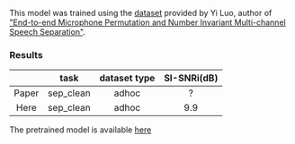 This model was trained using the [dataset](https://github.com/yluo42/TAC/tree/master/data) provided by Yi Luo, author of
["End-to-end Microphone Permutation and Number Invariant Multi-channel Speech Separation"](https://arxiv.org/abs/1910.14104).

### Results

|      |   task    | dataset type | SI-SNRi(dB) |
|:----:|:---------:|:----------:|:----------:|
| Paper| sep_clean |   adhoc    |   ?        |
| Here | sep_clean |     adhoc    |   9.9    |

The pretrained model is available [here](https://huggingface.co/JorisCos/FasNet)
